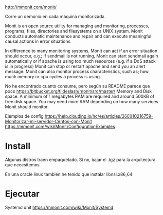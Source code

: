 http://mmonit.com/monit/

Corre un demonio en cada máquina monitorizada.

Monit is an open source utility for managing and monitoring, processes, programs, files, directories and filesystems on a UNIX system. Monit conducts automatic maintenance and repair and can execute meaningful causal actions in error situations.

In difference to many monitoring systems, Monit can act if an error situation should occur, e.g.; if sendmail is not running, Monit can start sendmail again automatically or if apache is using too much resources (e.g. if a DoS attack is in progress) Monit can stop or restart apache and send you an alert message. Monit can also monitor process characteristics, such as; how much memory or cpu cycles a process is using.


No he encontrado cuanto consume, pero según su README parece que poco
https://bitbucket.org/tildeslash/monit/src/master/
Memory and Disk space. A minimum of 1 megabytes RAM are required and around 500KB of free disk space. You may need more RAM depending on how many services Monit should monitor.


Ejemplos de config
https://help.clouding.io/hc/es/articles/360010216759-Monitorizar-mi-servidor-Centos-con-Monit
https://mmonit.com/wiki/Monit/ConfigurationExamples


# Install
Algunas distros traen empaquetado.
Si no, bajar el .tgz para la arquitectura que necesitemos.

En una oracle linux también he tenido que instalar libnsl.x86_64


# Ejecutar
Systemd unit
https://mmonit.com/wiki/Monit/Systemd
